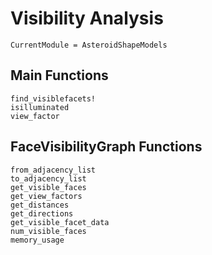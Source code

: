 # Visibility Analysis

```@meta
CurrentModule = AsteroidShapeModels
```

## Main Functions

```@docs
find_visiblefacets!
isilluminated
view_factor
```

## FaceVisibilityGraph Functions

```@docs
from_adjacency_list
to_adjacency_list
get_visible_faces
get_view_factors
get_distances
get_directions
get_visible_facet_data
num_visible_faces
memory_usage
```